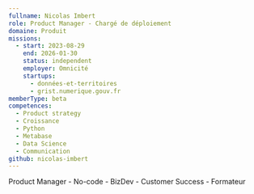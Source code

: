 ```yaml
---
fullname: Nicolas Imbert
role: Product Manager - Chargé de déploiement
domaine: Produit
missions:
  - start: 2023-08-29
    end: 2026-01-30
    status: independent
    employer: Omnicité
    startups:
      - données-et-territoires
      - grist.numerique.gouv.fr
memberType: beta
competences:
  - Product strategy
  - Croissance
  - Python
  - Metabase
  - Data Science
  - Communication
github: nicolas-imbert
---
```

Product Manager - No-code - BizDev - Customer Success - Formateur